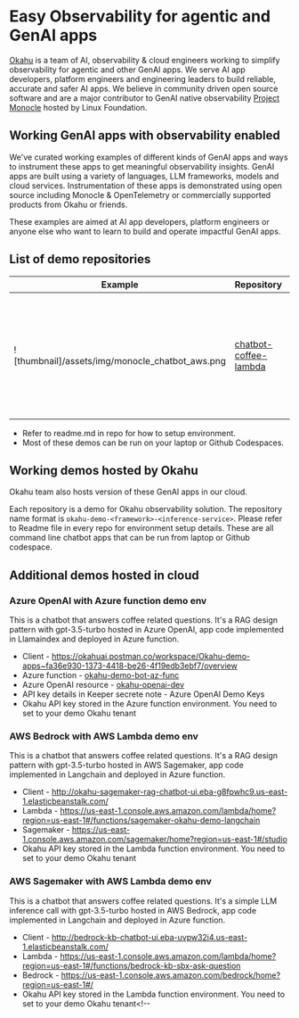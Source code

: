# Easy Observability for agentic and GenAI apps 

[Okahu](https://www.okahu.ai) is a team of AI, observability & cloud engineers working to simplify observability for agentic and other GenAI apps. We serve AI app developers, platform engineers and engineering leaders to build reliable, accurate and safer AI apps. We believe in community driven open source software and are a major contributor to GenAI native observability [Project Monocle](https://monocle2ai.github.io/docs/) hosted by Linux Foundation.

## Working GenAI apps with observability enabled

We've curated working examples of different kinds of GenAI apps and ways to instrument these apps to get meaningful observability insights. GenAI apps are built using a variety of languages, LLM frameworks, models and cloud services. Instrumentation of these apps is demonstrated using open source including Monocle & OpenTelemetry or commercially supported products from Okahu or friends. 

These examples are aimed at AI app developers, platform engineers or anyone else who want to learn to build and operate impactful GenAI apps. 

## List of demo repositories

| Example | Repository | Description | GenAI app | Observability |
| --- | --- |--- | --- | --- | 
| ![thumbnail]/assets/img/monocle_chatbot_aws.png | [chatbot-coffee-lambda](https://github.com/okahu-demos/chatbot-coffee-lambda) |Cloud hosted interactive chatbot to answer questions about coffee with traces hosted in AWS S3 | TypeScript, Langchain, OpenAI, AWS | Monocle | 


- Refer to readme.md in repo for how to setup environment.
- Most of these demos can be run on your laptop or Github Codespaces. 

## Working demos hosted by Okahu

Okahu team also hosts version of these GenAI apps in our cloud. 

Each repository is a demo for Okahu observability solution. The repository name format is ``okahu-demo-<framework>-<inference-service>``. Please refer to Readme file in every repo for environment setup details. These are all command line chatbot apps that can be run from laptop or Github codespace.

## Additional demos hosted in cloud 
### Azure OpenAI with Azure function demo env
This is a chatbot that answers coffee related questions. It's a RAG design pattern with gpt-3.5-turbo hosted in Azure OpenAI, app code implemented in Llamaindex and deployed in Azure function.
- Client - https://okahuai.postman.co/workspace/Okahu-demo-apps~fa36e930-1373-4418-be26-4f19edb3ebf7/overview
- Azure function - [okahu-demo-bot-az-func](https://portal.azure.com/#@NETORGFT14510184.onmicrosoft.com/asset/WebsitesExtension/Website/subscriptions/a8215907-de61-45d9-8d3f-aab5a9a432fb/resourceGroups/okahu-demo-rg/providers/Microsoft.Web/sites/okahu-demo-bot-az-func)
- Azure OpenAI resource - [okahu-openai-dev](https://portal.azure.com/#@NETORGFT14510184.onmicrosoft.com/asset/Microsoft_Azure_ProjectOxford/CognitiveServicesAccount/subscriptions/a8215907-de61-45d9-8d3f-aab5a9a432fb/resourceGroups/okahu_rg/providers/Microsoft.CognitiveServices/accounts/okahu-openai-dev)
- API key details in Keeper secrete note -  Azure OpenAI Demo Keys
- Okahu API key stored in the Azure function environment. You need to set to your demo Okahu tenant

### AWS Bedrock with AWS Lambda demo env
This is a chatbot that answers coffee related questions. It's a RAG design pattern with gpt-3.5-turbo hosted in AWS Sagemaker, app code implemented in Langchain and deployed in Azure function.
- Client - http://okahu-sagemaker-rag-chatbot-ui.eba-g8fpwhc9.us-east-1.elasticbeanstalk.com/
- Lambda - https://us-east-1.console.aws.amazon.com/lambda/home?region=us-east-1#/functions/sagemaker-okahu-demo-langchain
- Sagemaker - https://us-east-1.console.aws.amazon.com/sagemaker/home?region=us-east-1#/studio
- Okahu API key stored in the Lambda function environment. You need to set to your demo Okahu tenant

### AWS Sagemaker with AWS Lambda demo env
This is a chatbot that answers coffee related questions. It's a simple LLM inference call with gpt-3.5-turbo hosted in AWS Bedrock, app code implemented in Langchain and deployed in Azure function.
- Client - http://bedrock-kb-chatbot-ui.eba-uvpw32i4.us-east-1.elasticbeanstalk.com/
- Lambda - https://us-east-1.console.aws.amazon.com/lambda/home?region=us-east-1#/functions/bedrock-kb-sbx-ask-question
- Bedrock - https://us-east-1.console.aws.amazon.com/bedrock/home?region=us-east-1#/
- Okahu API key stored in the Lambda function environment. You need to set to your demo Okahu tenant<!--
